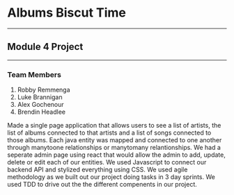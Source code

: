 # Albums Biscut Time 
------------------------------------------------------------------------------------------------------------------------------------------
## Module 4 Project
------------------------------------------------------------------------------------------------------------------------------------------
### Team Members
  1. Robby Remmenga
  2. Luke Brannigan
  3. Alex Gochenour
  4. Brendin Headlee
  
Made a single page application that allows users to see a list of artists, the list of albums connected to that artists and a list of songs connected to those albums.  Each java entity was mapped and connected to one another through manytoone relationships or manytomany relantionships.  We had a seperate admin page using react that would allow the admin to add, update, delete or edit each of our entities.  We used Javascript to connect our backend API and stylized everything using CSS.  We used agile methodology as we built out our project doing tasks in 3 day sprints.  We used TDD to drive out the the different compenents in our project.  
